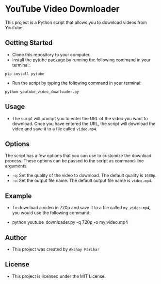 # YouTube Video Downloader

This project is a Python script that allows you to download videos from YouTube.

## Getting Started

* Clone this repository to your computer.
* Install the pytube package by running the following command in your terminal:

```
pip install pytube
```

* Run the script by typing the following command in your terminal:

```
python youtube_video_downloader.py
```

## Usage

* The script will prompt you to enter the URL of the video you want to download. Once you have entered the URL, the script will download the video and save it to a file called `video.mp4`.

## Options

The script has a few options that you can use to customize the download process. These options can be passed to the script as command-line arguments.

* `-q`: Set the quality of the video to download. The default quality is `1080p`.
* `-o`: Set the output file name. The default output file name is `video.mp4`.

## Example

* To download a video in 720p and save it to a file called `my_video.mp4`, you would use the following command:


* python youtube_downloader.py -q 720p -o my_video.mp4


## Author

* This project was created by ```Akshay Parihar```

## License

* This project is licensed under the MIT License.
